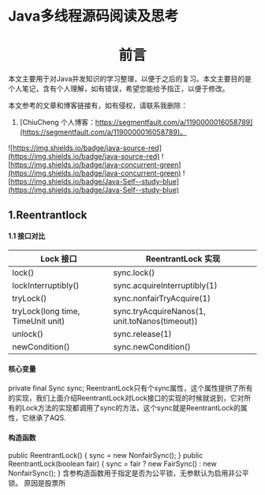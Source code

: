 # Java多线程源码阅读及思考

<h1 align="center">前言</h1>
<p>本文主要用于对Java并发知识的学习整理，以便于之后的复习。本文主要目的是个人笔记，含有个人理解，如有错误，希望您能给予指正，以便于修改。</p>
本文参考的文章和博客链接有，如有侵权，请联系我删除：

1. [ChiuCheng 个人博客：https://segmentfault.com/a/1190000016058789](https://segmentfault.com/a/1190000016058789)。

 
 
 
![https://img.shields.io/badge/java-source-red](https://img.shields.io/badge/java-source-red) ![https://img.shields.io/badge/java-concurrent-green](https://img.shields.io/badge/java-concurrent-green)  ![https://img.shields.io/badge/Java-Self--study-blue](https://img.shields.io/badge/Java-Self--study-blue) 

<h2>1.Reentrantlock</h2>
<h4>1.1 接口对比</h4>

<table>
  <thead>
    <tr>
      <th>Lock 接口</th>
      <th>ReentrantLock 实现</th>
    </tr>
  </thead>
  <tbody>
    <tr>
      <td>lock()</td>
      <td>sync.lock()</td>
    </tr>
    <tr>
      <td>lockInterruptibly()</td>
      <td>sync.acquireInterruptibly(1)</td>
    </tr>
    <tr>
      <td>tryLock()</td>
      <td>sync.nonfairTryAcquire(1)</td>
    </tr>
    <tr>
      <td>
        tryLock(long time, TimeUnit unit)
      </td>
      <td>
        sync.tryAcquireNanos(1, unit.toNanos(timeout))
      </td>
    </tr>
    <tr>
      <td>
        unlock()
      </td>
      <td>
        sync.release(1)
      </td>
    </tr>
    <tr>
      <td>
        newCondition()
      </td>
      <td>
        sync.newCondition()
      </td>
    </tr>
  </tbody>
</table>

<h4>核心变量</h4>
private final Sync sync;
ReentrantLock只有个sync属性，这个属性提供了所有的实现，我们上面介绍ReentrantLock对Lock接口的实现的时候就说到，它对所有的Lock方法的实现都调用了sync的方法，这个sync就是ReentrantLock的属性，它继承了AQS.

<h4>构造函数</h4>
public ReentrantLock() {
    sync = new NonfairSync();
}
public ReentrantLock(boolean fair) {
    sync = fair ? new FairSync() : new NonfairSync();
}
含参构造函数用于指定是否为公平锁，无参默认为启用非公平锁。
原因是股票所

